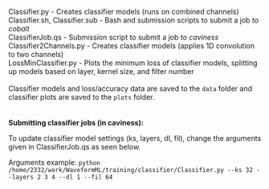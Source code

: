 Classifier.py - Creates classifier models (runs on combined channels) <br>
Classifier.sh, Classifier.sub - Bash and submission scripts to submit a job _to cobalt_ <br>
ClassifierJob.qs - Submission script to submit a job _to caviness_ <br>
Classifier2Channels.py - Creates classifier models (applies 1D convolution to two channels) <br>
LossMinClassifier.py - Plots the minimum loss of classifier models, splitting up models based on layer, kernel size, and filter number
<br>
<br>
Classifier models and loss/accuracy data are saved to the `data` folder and classifier plots are saved to the `plots` folder.
<br>
<br>
<br>
**Submitting classifier jobs (in caviness):**

To update classifier model settings (ks, layers, dl, fil), change the arguments given in ClassifierJob.qs as seen below.

Arguments example: `python /home/2332/work/WaveformML/training/classifier/Classifier.py --ks 32 --layers 2 3 4 --dl 1 --fil 64`
